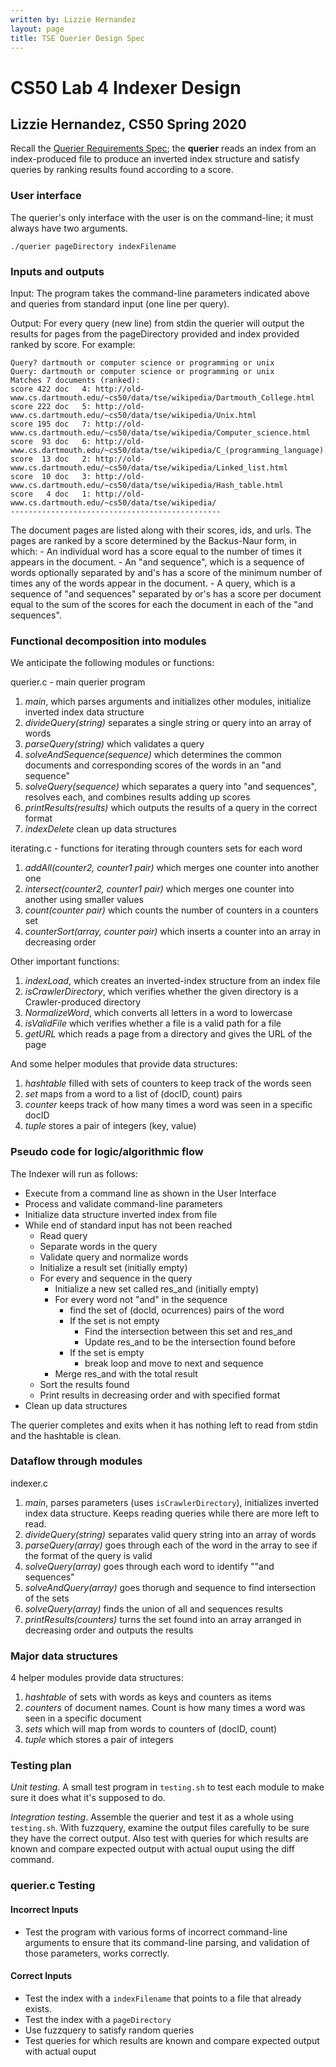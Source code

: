 ```yaml
---
written by: Lizzie Hernandez
layout: page
title: TSE Querier Design Spec
---
```


# CS50 Lab 4 Indexer Design
## Lizzie Hernandez, CS50 Spring 2020


Recall the [Querier Requirements Spec](REQUIREMENTS.md); the **querier** reads an index from an index-produced file to produce an inverted index structure and satisfy queries by ranking results found according to a score.

### User interface

The querier's only interface with the user is on the command-line; it must always have two arguments.

```
./querier pageDirectory indexFilename

```

### Inputs and outputs

Input: The program takes the command-line parameters indicated above and queries from standard input (one line per query).

Output: For every query (new line) from stdin the querier will output the results for pages from the pageDirectory provided and index provided ranked by score. For example:

```
Query? dartmouth or computer science or programming or unix                
Query: dartmouth or computer science or programming or unix 
Matches 7 documents (ranked):
score 422 doc   4: http://old-www.cs.dartmouth.edu/~cs50/data/tse/wikipedia/Dartmouth_College.html
score 222 doc   5: http://old-www.cs.dartmouth.edu/~cs50/data/tse/wikipedia/Unix.html
score 195 doc   7: http://old-www.cs.dartmouth.edu/~cs50/data/tse/wikipedia/Computer_science.html
score  93 doc   6: http://old-www.cs.dartmouth.edu/~cs50/data/tse/wikipedia/C_(programming_language).html
score  13 doc   2: http://old-www.cs.dartmouth.edu/~cs50/data/tse/wikipedia/Linked_list.html
score  10 doc   3: http://old-www.cs.dartmouth.edu/~cs50/data/tse/wikipedia/Hash_table.html
score   4 doc   1: http://old-www.cs.dartmouth.edu/~cs50/data/tse/wikipedia/
-----------------------------------------------
```
The document pages are listed along with their scores, ids, and urls. The pages are ranked by a score determined by the Backus-Naur form, in which:
    - An individual word has a score equal to the number of times it appears in the document.
    - An "and sequence", which is a sequence of words optionally separated by and's has a score of the minimum number of times any of the words appear in the document.
    - A query, which is a sequence of "and sequences" separated by or's has a score per document equal to the sum of the scores for each the document in each of the "and sequences".


### Functional decomposition into modules

We anticipate the following modules or functions:

querier.c - main querier program
 1. *main*, which parses arguments and initializes other modules, initialize inverted index data structure
 2. *divideQuery(string)* separates a single string or query into an array of words
 3. *parseQuery(string)* which validates a query
 4. *solveAndSequence(sequence)* which determines the common documents and corresponding scores of the words in an "and sequence"
 5. *solveQuery(sequence)* which separates a query into "and sequences", resolves each, and combines results adding up scores
 6. *printResults(results)* which outputs the results of a query in the correct format
 7. *indexDelete* clean up data structures

iterating.c - functions for iterating through counters sets for each word
 1. *addAll(counter2, counter1 pair)* which merges one counter into another one
 2. *intersect(counter2, counter1 pair)* which merges one counter into another using smaller values
 3. *count(counter pair)* which counts the number of counters in a counters set
 4. *counterSort(array, counter pair)*  which inserts a counter into an array in decreasing order

Other important functions:
 1. *indexLoad*, which creates an inverted-index structure from an index file
 2. *isCrawlerDirectory*, which verifies whether the given directory is a Crawler-produced directory
 3. *NormalizeWord*, which converts all letters in a word to lowercase 
 4. *isValidFile* which verifies whether a file is a valid path for a file
 5. *getURL* which reads a page from a directory and gives the URL of the page

And some helper modules that provide data structures:

 1. *hashtable* filled with sets of counters to keep track of the words seen
 2. *set* maps from a word to a list of (docID, count) pairs
 3. *counter* keeps track of how many times a word was seen in a specific docID
 4. *tuple* stores a pair of integers (key, value)

### Pseudo code for logic/algorithmic flow
The Indexer will run as follows:
- Execute from a command line as shown in the User Interface
- Process and validate command-line parameters
- Initialize data structure inverted index from file
- While end of standard input has not been reached
    - Read query
    - Separate words in the query
    - Validate query and normalize words
    - Initialize a result set (initially empty)
    - For every and sequence in the query
        - Initialize a new set called res_and (initially empty)
        - For every word not "and" in the sequence
            - find the set of (docId, ocurrences) pairs of the word
            - If the set is not empty
                - Find the intersection between this set and res_and
                - Update res_and to be the intersection found before
            - If the set is empty
                - break loop and move to next and sequence
        - Merge res_and with the total result
    - Sort the results found
    - Print results in decreasing order and with specified format
- Clean up data structures

 
The querier completes and exits when it has nothing left to read from stdin and the hashtable is clean.

### Dataflow through modules
indexer.c
 1. *main*, parses parameters (uses ``isCrawlerDirectory``), initializes inverted index data structure. Keeps reading queries while there are more left to read.
 2. *divideQuery(string)* separates valid query string into an array of words
 3. *parseQuery(array)* goes through each of the word in the array to see if the format of the query is valid
 4. *solveQuery(array)* goes through each word to identify ""and sequences"
 5. *solveAndQuery(array)* goes thorugh and sequence to find intersection of the sets
 6. *solveQuery(array)* finds the union of all and sequences results
 7. *printResults(counters)* turns the set found into an array arranged in decreasing order and outputs the results


### Major data structures

4 helper modules provide data structures:

 1. *hashtable* of sets with words as keys and counters as items
 2. *counters* of document names. Count is how many times a word was seen in a specific document
 3. *sets* which will map from words to counters of (docID, count)
 4. *tuple* which stores a pair of integers

### Testing plan

*Unit testing*.  A small test program in `testing.sh` to test each module to make sure it does what it's supposed to do.

*Integration testing*.  Assemble the querier and test it as a whole using `testing.sh`.
With fuzzquery, examine the output files carefully to be sure they have the correct output. Also test with queries for which results are known and compare expected output with actual ouput using the diff command. 

### querier.c Testing
#### Incorrect Inputs
- Test the program with various forms of incorrect command-line arguments to ensure that its command-line parsing, and validation of those parameters, works correctly.


#### Correct Inputs
- Test the index with a `indexFilename` that points to a file that already exists.
- Test the index with a `pageDirectory` 
- Use fuzzquery to satisfy random queries
- Test queries for which results are known and compare expected output with actual ouput
